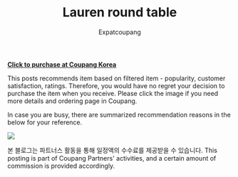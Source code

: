 ﻿---
layout: post
title: "Lauren round table"
author: Expatcoupang
categories: [Funiture, Interior, Table]
tags: [interior, round, table, side, coupang]
image: https://thumbnail6.coupangcdn.com/thumbnails/remote/492x492ex/image/retail/images/13598059974006-7981eab0-ecbb-4be3-b8f1-452fb7d2bf1a.jpg
---


<a href="https://coupa.ng/ccn7Qp"><b> Click to purchase at Coupang Korea <font color='#01579B'></font></b></a>

This posts recommends item based on filtered item - popularity, customer satisfaction, ratings.
Therefore, you would have no regret your decision to purchase the item when you receive.
Please click the image if you need more details and ordering page in Coupang. 

In case you are busy, there are summarized recommendation reasons in the below for your reference. 


<a href="https://coupa.ng/ccn7Qp"><img src="https://thumbnail9.coupangcdn.com/thumbnails/remote/q89/image/retail/images/688742011593586-fc8725ed-2fff-406b-ab76-835a162e82a1.jpg"></a> 



본 블로그는 파트너스 활동을 통해 일정액의 수수료를 제공받을 수 있습니다.
This posting is part of Coupang Partners' activities, and a certain amount of commission is provided accordingly.